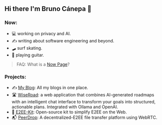 ## Hi there I'm Bruno Cánepa 👋

### Now: 
- 💻 working on privacy and AI.
- ✍️ writing about software engineering and beyond.
- 🛹 surf skating.
- 🎸 playing guitar.

> FAQ: What is a [Now Page](https://nownownow.com/about)?

### Projects:
- ✍️ [My Blog](https://github.com/bruncanepa/blog): All my blogs in one place.
- 🛣️ [WiseRoad](https://wiseroad.vercel.app): a web application that combines AI-generated roadmaps with an intelligent chat interface to transform your goals into structured, actionable plans. Integrated with Ollama and OpenAI.
- 🔐 [E2EE-Kit](https://github.com/bruncanepa/e2ee-kit): Open-source kit to simplify E2EE on the Web.
- 📬 [PeerDrop](https://github.com/bruncanepa/peer-drop): A decentralized-E2EE file transfer platform using WebRTC.
